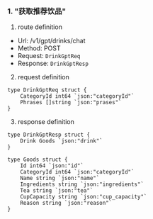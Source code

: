### 1. "获取推荐饮品"

1. route definition

- Url: /v1/gpt/drinks/chat
- Method: POST
- Request: `DrinkGptReq`
- Response: `DrinkGptResp`

2. request definition



```golang
type DrinkGptReq struct {
	CategoryId int64 `json:"categoryId"`
	Phrases []string `json:"prases"`
}
```


3. response definition



```golang
type DrinkGptResp struct {
	Drink Goods `json:"drink"`
}

type Goods struct {
	Id int64 `json:"id"`
	CategoryId int64 `json:"categoryId"`
	Name string `json:"name"`
	Ingredients string `json:"ingredients"`
	Tea string `json:"tea"`
	CupCapacity string `json:"cup_capacity"`
	Reason string `json:"reason"`
}
```

